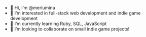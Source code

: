 - 👋 Hi, I’m @merlumina
- 👀 I’m interested in full-stack web development and indie game development
- 🌱 I’m currently learning Ruby, SQL, JavaScript
- 💞️ I’m looking to collaborate on small indie game projects!

<!---
merlumina/merlumina is a ✨ special ✨ repository because its `README.md` (this file) appears on your GitHub profile.
You can click the Preview link to take a look at your changes.
--->
